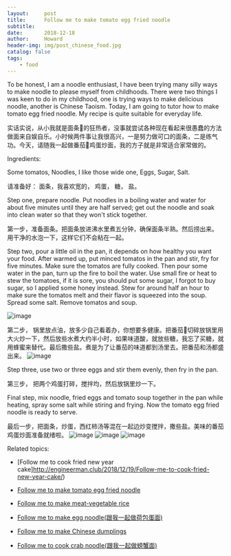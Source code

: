 ```yaml
---
layout:     post
title:      Follow me to make tomato egg fried noodle
subtitle:   
date:       2018-12-18
author:     Howard
header-img: img/post_chinese_food.jpg
catalog: false
tags:
    - food
---
```


To be honest, I am a noodle enthusiast, I have been trying many silly ways to make noodle to please myself from childhoods.  There were two things I was keen to do in my childhood, one is trying ways to make delicious noodle, another is Chinese Taoism.  Today, I am going to tutor how to make tomato egg fried noodle. My recipe is quite suitable for everyday life.


实话实说，从小我就是面条🍜的狂热者，没事就尝试各种现在看起来很愚蠢的方法做面来自娱自乐。小时候两件事让我很高兴，一是努力做可口的面条，二是练气功。今天，请随我一起做番茄🍅鸡蛋炒面，我的方子就是非常适合家常做的。

Ingredients:

Some tomatos,
Noodles, I like those wide one,
Eggs,
Sugar,
Salt.


请准备好：
面条，我喜欢宽的，
鸡蛋，
糖，
盐。




Step one,  prepare noodle.   Put noodles in a boiling water and water for about five minutes until they are half served; get out the noodle and soak into  clean water so that they won't stick together.

第一步，准备面条。把面条放进沸水里煮五分钟，确保面条半熟。然后捞出来。 用干净的水泡一下，这样它们不会粘在一起。


Step two, pour a little oil in the pan, it depends on how healthy you want your food. After warmed up, put minced tomatos in the pan and stir, fry for five minutes. Make sure the tomatos are fully cooked. Then pour some water in the pan, turn up the fire to boil the water.  Use small fire or heat to stew the tomatoes, if it is sore, you should put some sugar, I forgot to buy sugar, so I applied some honey instead. Stew for around half an hour to make sure the tomatos melt and their flavor is squeezed into the soup. Spread some salt. Remove tomatos and soup.

 ![image](https://img.esteem.ws/e64ny3ofzl.jpg)


第二步， 锅里放点油，放多少自己看着办，你想要多健康。把番茄🍅切碎放锅里用大火炒一下，然后放些水煮大约半小时，如果味道酸，就放些糖，我忘了买糖，就用蜂蜜来替代。最后撒些盐。煮是为了让番茄的味道都到汤里去。把番茄和汤都盛出来。
 ![image](https://img.esteem.ws/ifpd7bw4j4.jpg)

Step three,  use two or three eggs and stir them evenly, then fry in the pan.

第三步， 把两个鸡蛋打碎，搅拌均，然后放锅里炒一下。


Final step, mix noodle, fried eggs  and tomato soup together in the pan while heating, spray some salt while stiring and frying. Now the tomato egg fried noodle is ready to serve.


最后一步，把面条，炒蛋，西红柿汤等混在一起边炒变搅拌，撒些盐。美味的番茄鸡蛋炒面准备就绪啦。
 ![image](https://img.esteem.ws/nptk9rpen9.jpg)
 ![image](https://img.esteem.ws/bc1p0tojw8.jpg)
 ![image](https://img.esteem.ws/4oocsjr4sk.jpg)



 Related topics:


- [Follow me to cook fried new year cake]http://engineerman.club/2018/12/19/Follow-me-to-cook-fried-new-year-cake/)

- [Follow me to make tomato egg fried noodle](http://engineerman.club/2018/12/18/Follow-me-to-make-tomato-egg-fried-noodle/)

- [Follow me to make meat-vegetable rice](http://engineerman.club/2018/12/18/Follow-me-to-make-meat-vegetable-rice/)

- [Follow me to make egg noodle(跟我一起做荷包蛋面)](http://engineerman.club/2018/12/18/Follow-me-to-make-egg-noodle(%E8%B7%9F%E6%88%91%E4%B8%80%E8%B5%B7%E5%81%9A%E8%8D%B7%E5%8C%85%E8%9B%8B%E9%9D%A2)/)

- [Follow me to make Chinese dumplings](http://engineerman.club/2018/12/18/Follow-me-to-make-Chinese-dumplings/)

- [Follow me to cook crab noodle(跟我一起做螃蟹面)](http://engineerman.club/2018/12/18/Follow-me-to-cook-crab-noodle(%E8%B7%9F%E6%88%91%E4%B8%80%E8%B5%B7%E5%81%9A%E8%9E%83%E8%9F%B9%E9%9D%A2)/)
